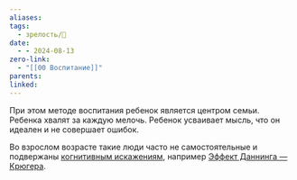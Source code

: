 ```yaml
---
aliases: 
tags:
  - зрелость/🌱
date:
  - - 2024-08-13
zero-link:
  - "[[00 Воспитание]]"
parents: 
linked:
---
```

При этом методе воспитания ребенок является центром семьи. Ребенка хвалят за каждую мелочь. Ребенок усваивает мысль, что он идеален и не совершает ошибок.

Во взрослом возрасте такие люди часто не самостоятельные и подвержаны [когнитивным искажениям](Когнитивное%20искажение.md), например [Эффект Даннинга — Крюгера](Эффект%20Даннинга%20—%20Крюгера.md).